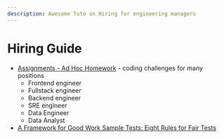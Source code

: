 ```yaml
---
description: Awesome Tuto on Hiring for engineering managers
---
```


# Hiring Guide

- [Assignments - Ad Hoc Homework](https://homework.adhoc.team/assignments/) - coding challenges for many positions
  - Frontend engineer
  - Fullstack engineer
  - Backend engineer
  - SRE engineer
  - Data Engineer
  - Data Analyst
- [A Framework for Good Work Sample Tests: Eight Rules for Fair Tests](https://jacobian.org/2021/nov/17/wst-framework/)
